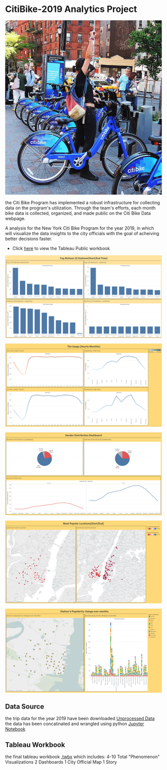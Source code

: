 
# CitiBike-2019 Analytics Project

![alt text](Images/citi-bike-station-bikes.jpg)


the Citi Bike Program has implemented a robust infrastructure for collecting data on the program's utilization. Through the team's efforts, each month bike data is collected, organized, and made public on the Citi Bike Data webpage.

A analysis for the New York Citi Bike Program for the year 2019, in which will visualize 
the data insights to the city officials with the goal of acheiving better decisions faster.
 
* Click [here](https://public.tableau.com/profile/ahmed2691#!/vizhome/citibike_2019_project/stationpopularitychangeovertime?publish=yes) to view the Tableau Public workbook

![alt text](Images/top-bottom-stations.PNG)

![alt text](Images/usage(hourly-monthly).PNG)

![alt text](Images/gender_distribution.PNG)

![alt text](Images/popular_location(start_end).PNG)

![alt text](Images/popularity_change_over_months.PNG)

## Data Source

the trip data for the year 2019 have been downloaded [Unprocessed Data](SourceData)
the data has been concatinated and wrangled using python [Jupyter Notebook](citibike_tripdata_2019.ipynb)

## Tableau Workbook

the final tableau workbook [.twbx](citibike_2019_project.twbx) which includes: 
  4-10 Total "Phenomenon" Visualizations
  2 Dashboards
  1 City Official Map
  1 Story